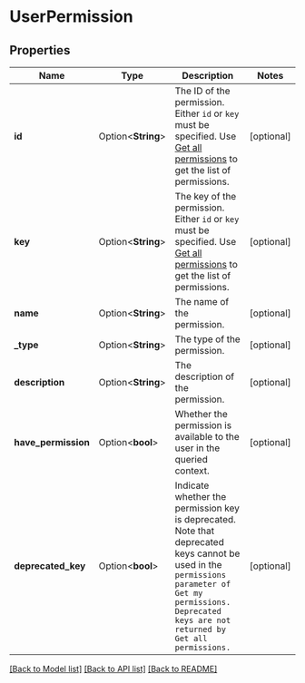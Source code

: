 # UserPermission

## Properties

Name | Type | Description | Notes
------------ | ------------- | ------------- | -------------
**id** | Option<**String**> | The ID of the permission. Either `id` or `key` must be specified. Use [Get all permissions](#api-rest-api-3-permissions-get) to get the list of permissions. | [optional]
**key** | Option<**String**> | The key of the permission. Either `id` or `key` must be specified. Use [Get all permissions](#api-rest-api-3-permissions-get) to get the list of permissions. | [optional]
**name** | Option<**String**> | The name of the permission. | [optional]
**_type** | Option<**String**> | The type of the permission. | [optional]
**description** | Option<**String**> | The description of the permission. | [optional]
**have_permission** | Option<**bool**> | Whether the permission is available to the user in the queried context. | [optional]
**deprecated_key** | Option<**bool**> | Indicate whether the permission key is deprecated. Note that deprecated keys cannot be used in the `permissions parameter of Get my permissions. Deprecated keys are not returned by Get all permissions.` | [optional]

[[Back to Model list]](../README.md#documentation-for-models) [[Back to API list]](../README.md#documentation-for-api-endpoints) [[Back to README]](../README.md)


